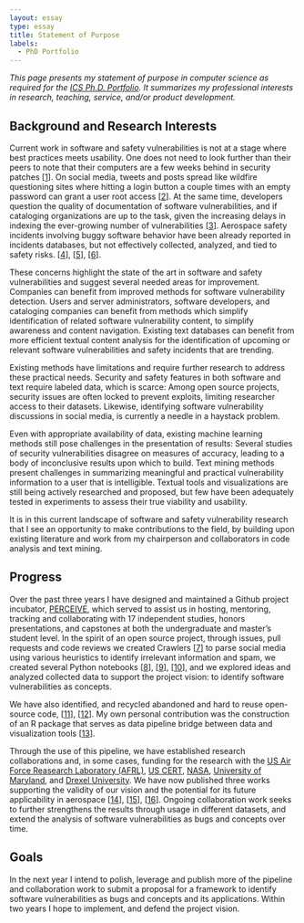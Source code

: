 ```yaml
---
layout: essay  
type: essay  
title: Statement of Purpose  
labels:
  - PhD Portfolio
--- 
```


*This page presents my statement of purpose in computer science as required for the [ICS Ph.D. Portfolio](http://www.ics.hawaii.edu/academics/graduate-degree-programs/ph-d-in-ics/#phd-portfolio). It summarizes my professional interests in research, teaching, service, and/or product development.*

## Background and Research Interests

Current work in software and safety vulnerabilities is not at a stage where best practices meets usability. One does not need to look further than their peers to note that their computers are a few weeks behind in security patches \[[1](https://www.microsoft.com/security/blog/2014/06/17/when-vulnerabilities-are-exploited-the-timing-of-first-known-exploits-for-remote-code-execution-vulnerabilities/)\]. On social media, tweets and posts spread like wildfire questioning sites where  hitting a login button a couple times with an empty password can grant a user root access \[[2](https://twitter.com/lemiorhan/status/935578694541770752)\]. At the same time, developers question the quality of documentation of software vulnerabilities, and if cataloging organizations are up to the task, given the increasing delays in indexing the ever-growing number of vulnerabilities \[[3](https://www.csoonline.com/article/3204568/closing-the-cve-gap-is-mitre-up-to-it.html)\]. Aerospace safety incidents involving buggy software behavior have been already reported in incidents databases, but not effectively collected, analyzed, and tied to safety risks. \[[4](https://www.vox.com/business-and-finance/2019/3/29/18281270/737-max-faa-scandal-explained)\], \[[5](https://www.dallasnews.com/business/airlines/2019/03/12/boeing-737-max-8-pilots-complained-feds-months-suspected-safety-flaw)\], \[[6](https://www.oig.dot.gov/sites/default/files/FAA%E2%80%99s%20Oversight%20of%20the%20Voluntary%20Disclosure%20Reporting%20Program%5E4-10-14.pdf)\].

These concerns highlight the state of the art in software and safety vulnerabilities and suggest several needed areas for improvement. Companies can benefit from improved methods for software vulnerability detection. Users and server administrators, software developers, and cataloging companies can benefit from methods which simplify identification of related software vulnerability content, to simplify awareness and content navigation. Existing text databases can benefit from more efficient textual content analysis for the identification of upcoming or relevant software vulnerabilities and safety incidents that are trending.

Existing methods have limitations and require further research to address these practical needs. Security and safety features in both software and text require labeled data, which is scarce: Among open source projects, security issues are often locked to prevent exploits, limiting researcher access to their datasets. Likewise, identifying software vulnerability discussions in social media, is currently a needle in a haystack problem.

Even with appropriate availability of data, existing machine learning methods still pose challenges in the presentation of results: Several studies of security vulnerabilities disagree on measures of accuracy, leading to a body of inconclusive results upon which to build. Text mining methods present challenges in summarizing meaningful and practical vulnerability information to a user that is intelligible. Textual tools and visualizations are still being actively researched and proposed, but few have been adequately tested in experiments to assess their true viability and usability.

It is in this current landscape of software and safety vulnerability research that I see an opportunity to make contributions to the field, by building upon existing literature and work from my chairperson and collaborators in code analysis and text mining.

## Progress

Over the past three years I have designed and maintained a Github project incubator, [PERCEIVE](https://github.com/sailuh/perceive), which served to assist us in hosting, mentoring, tracking and collaborating with 17 independent studies, honors presentations, and capstones at both the undergraduate and master’s student level. In the spirit of an open source project, through issues, pull requests and code reviews we created Crawlers \[[7](https://github.com/sailuh/perceive/tree/master/Crawlers)\] to parse social media using various heuristics to identify irrelevant information and spam, we created several Python notebooks \[[8](https://github.com/sailuh/perceive/blob/master/Notebooks/CVE_Details/cve_details_introduction.ipynb)\], \[[9](https://github.com/sailuh/perceive/blob/master/Notebooks/CWE/cwe_introduction.ipynb)\], \[[10](https://github.com/sailuh/perceive/blob/master/Notebooks/CAPEC/Introduction/capec_introduction.ipynb)\], and we explored ideas and analyzed collected data to support the project vision: to identify software vulnerabilities as concepts.

We have also identified, and recycled abandoned and hard to reuse open-source code, \[[11](https://github.com/sailuh/topicflow)\], \[[12](https://github.com/sailuh/termite)\]. My own personal contribution was the construction of an R package that serves as data pipeline bridge between data and visualization tools \[[13](https://github.com/sailuh/topicflowr)\].

Through the use of this pipeline, we have established research collaborations and, in some cases, funding for the research with the [US Air Force Reasearch Laboratory (AFRL)](https://afresearchlab.com/), [US CERT](https://www.us-cert.gov/), [NASA](https://www.nasa.gov/ames), [University of Maryland](https://terpconnect.umd.edu), and [Drexel University](https://drexel.edu/). We have now published three works supporting the validity of our vision and the potential for its future applicability in aerospace \[[14](https://aisel.aisnet.org/hicss-50/st/cybersecurity_and_sw_assurance/4/)\], \[[15](https://ieeexplore.ieee.org/document/8614146)\], \[[16](https://arc.aiaa.org/doi/abs/10.2514/6.2019-0770)\]. Ongoing collaboration work seeks to further strengthens the results through usage in different datasets, and extend the analysis of software vulnerabilities as bugs and concepts over time.

##  Goals

In the next year I intend to polish, leverage and publish more of the pipeline and collaboration work to submit a proposal for a framework to identify software vulnerabilities as bugs and concepts and its applications. Within two years I hope to implement, and defend the project vision.